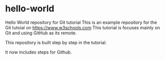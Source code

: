 # hello-world
Hello World repository for Git tutorial
This is an example repository for the Git tutoial on https://www.w3schools.com
This tutorial is focuses mainly on Git and using GitHub as its remote.

This repository is built step by step in the tutorial.

It now includes steps for Github.
